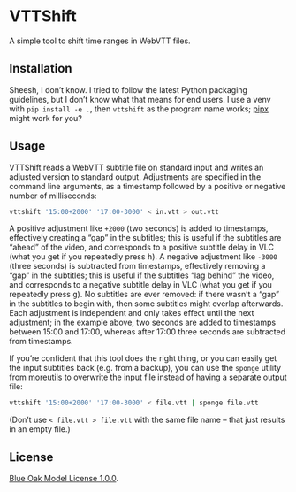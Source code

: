 # VTTShift

A simple tool to shift time ranges in WebVTT files.

## Installation

Sheesh, I don’t know.
I tried to follow the latest Python packaging guidelines,
but I don’t know what that means for end users.
I use a venv with `pip install -e .`, then `vttshift` as the program name works;
[pipx](https://pypa.github.io/pipx/) might work for you?

## Usage

VTTShift reads a WebVTT subtitle file on standard input
and writes an adjusted version to standard output.
Adjustments are specified in the command line arguments,
as a timestamp followed by a positive or negative number of milliseconds:

```sh
vttshift '15:00+2000' '17:00-3000' < in.vtt > out.vtt
```

A positive adjustment like `+2000` (two seconds) is added to timestamps,
effectively creating a “gap” in the subtitles;
this is useful if the subtitles are “ahead” of the video,
and corresponds to a positive subtitle delay in VLC
(what you get if you repeatedly press <kbd>h</kbd>).
A negative adjustment like `-3000` (three seconds) is subtracted from timestamps,
effectively removing a “gap” in the subtitles;
this is useful if the subtitles “lag behind” the video,
and corresponds to a negative subtitle delay in VLC
(what you get if you repeatedly press <kbd>g</kbd>).
No subtitles are ever removed:
if there wasn’t a “gap” in the subtitles to begin with,
then some subtitles might overlap afterwards.
Each adjustment is independent and only takes effect until the next adjustment;
in the example above, two seconds are added to timestamps between 15:00 and 17:00,
whereas after 17:00 three seconds are subtracted from timestamps.

If you’re confident that this tool does the right thing,
or you can easily get the input subtitles back (e.g. from a backup),
you can use the `sponge` utility from [moreutils](https://joeyh.name/code/moreutils/)
to overwrite the input file instead of having a separate output file:

```sh
vttshift '15:00+2000' '17:00-3000' < file.vtt | sponge file.vtt
```

(Don’t use `< file.vtt > file.vtt` with the same file name –
that just results in an empty file.)

## License

[Blue Oak Model License 1.0.0](https://blueoakcouncil.org/license/1.0.0).
